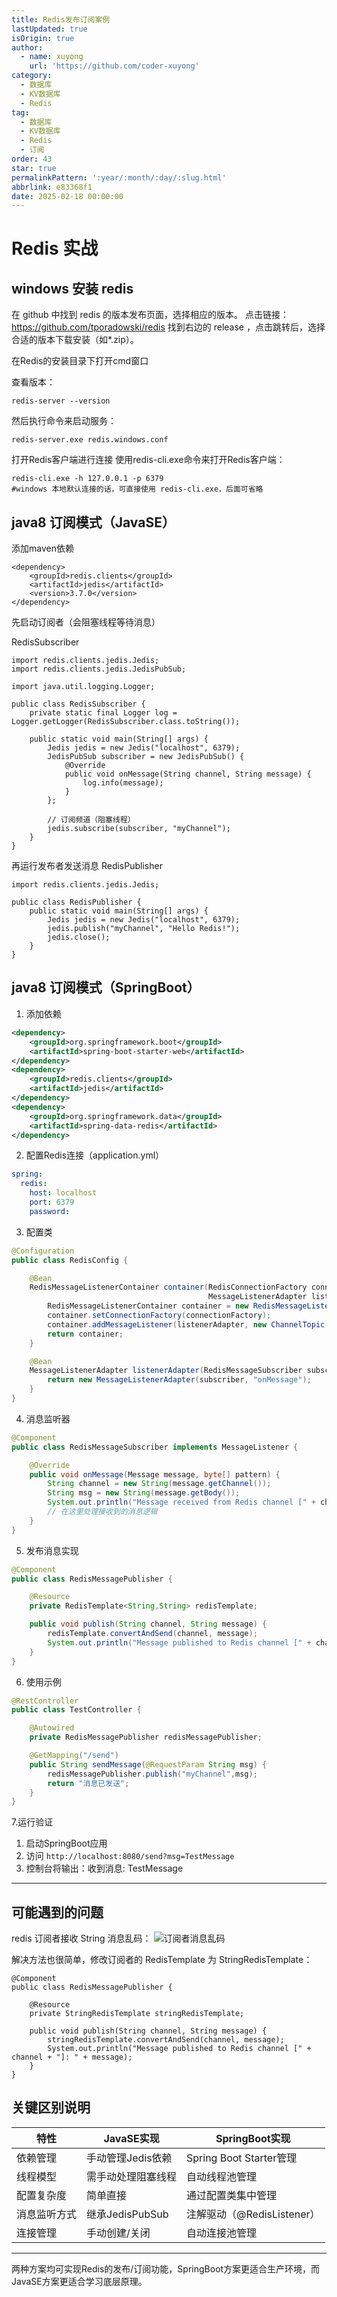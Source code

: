```yaml
---
title: Redis发布订阅案例
lastUpdated: true
isOrigin: true
author:
  - name: xuyong
    url: 'https://github.com/coder-xuyong'
category:
  - 数据库
  - KV数据库
  - Redis
tag:
  - 数据库
  - KV数据库
  - Redis
  - 订阅
order: 43
star: true
permalinkPattern: ':year/:month/:day/:slug.html'
abbrlink: e83368f1
date: 2025-02-18 00:00:00
---
```


# Redis 实战

## windows 安装 redis
在 github 中找到 redis 的版本发布页面，选择相应的版本。
点击链接：https://github.com/tporadowski/redis
找到右边的 release ，点击跳转后，选择合适的版本下载安装（如*.zip）。

在Redis的安装目录下打开cmd窗口

查看版本：
```shell
redis-server --version
```

然后执行命令来启动服务：
```shell
redis-server.exe redis.windows.conf
```

打开Redis客户端进行连接
使用redis-cli.exe命令来打开Redis客户端：
```shell
redis-cli.exe -h 127.0.0.1 -p 6379
#windows 本地默认连接的话，可直接使用 redis-cli.exe，后面可省略
```
## java8 订阅模式（JavaSE）

添加maven依赖
```shell
<dependency>
    <groupId>redis.clients</groupId>
    <artifactId>jedis</artifactId>
    <version>3.7.0</version>
</dependency>
```

先启动订阅者（会阻塞线程等待消息）

RedisSubscriber
```shell
import redis.clients.jedis.Jedis;
import redis.clients.jedis.JedisPubSub;

import java.util.logging.Logger;

public class RedisSubscriber {
    private static final Logger log = Logger.getLogger(RedisSubscriber.class.toString());

    public static void main(String[] args) {
        Jedis jedis = new Jedis("localhost", 6379);
        JedisPubSub subscriber = new JedisPubSub() {
            @Override
            public void onMessage(String channel, String message) {
                log.info(message);
            }
        };

        // 订阅频道（阻塞线程）
        jedis.subscribe(subscriber, "myChannel");
    }
}
```

再运行发布者发送消息
RedisPublisher

```shell
import redis.clients.jedis.Jedis;

public class RedisPublisher {
    public static void main(String[] args) {
        Jedis jedis = new Jedis("localhost", 6379);
        jedis.publish("myChannel", "Hello Redis!");
        jedis.close();
    }
}
```


## java8 订阅模式（SpringBoot）

1. 添加依赖
```xml
<dependency>
    <groupId>org.springframework.boot</groupId>
    <artifactId>spring-boot-starter-web</artifactId>
</dependency>
<dependency>
    <groupId>redis.clients</groupId>
    <artifactId>jedis</artifactId>
</dependency>
<dependency>
    <groupId>org.springframework.data</groupId>
    <artifactId>spring-data-redis</artifactId>
</dependency>
```

2. 配置Redis连接（application.yml）
```yaml
spring:
  redis:
    host: localhost
    port: 6379
    password:
```

3. 配置类
```java
@Configuration
public class RedisConfig {

    @Bean
    RedisMessageListenerContainer container(RedisConnectionFactory connectionFactory,
                                            MessageListenerAdapter listenerAdapter) {
        RedisMessageListenerContainer container = new RedisMessageListenerContainer();
        container.setConnectionFactory(connectionFactory);
        container.addMessageListener(listenerAdapter, new ChannelTopic("myChannel"));
        return container;
    }

    @Bean
    MessageListenerAdapter listenerAdapter(RedisMessageSubscriber subscriber) {
        return new MessageListenerAdapter(subscriber, "onMessage");
    }
}
```

4. 消息监听器
```java
@Component
public class RedisMessageSubscriber implements MessageListener {

    @Override
    public void onMessage(Message message, byte[] pattern) {
        String channel = new String(message.getChannel());
        String msg = new String(message.getBody());
        System.out.println("Message received from Redis channel [" + channel + "]: " + msg);
        // 在这里处理接收到的消息逻辑
    }
}
```

5. 发布消息实现
```java
@Component
public class RedisMessagePublisher {

    @Resource
    private RedisTemplate<String,String> redisTemplate;

    public void publish(String channel, String message) {
        redisTemplate.convertAndSend(channel, message);
        System.out.println("Message published to Redis channel [" + channel + "]: " + message);
    }
}
```

6. 使用示例
```java
@RestController
public class TestController {

    @Autowired
    private RedisMessagePublisher redisMessagePublisher;

    @GetMapping("/send")
    public String sendMessage(@RequestParam String msg) {
        redisMessagePublisher.publish("myChannel",msg);
        return "消息已发送";
    }
}
```

7.运行验证
1. 启动SpringBoot应用
2. 访问 `http://localhost:8080/send?msg=TestMessage`
3. 控制台将输出：收到消息: TestMessage

---

## 可能遇到的问题
redis 订阅者接收 String 消息乱码：
![订阅者消息乱码](img/redis_3.png)

解决方法也很简单，修改订阅者的 RedisTemplate 为 StringRedisTemplate：
```shell
@Component
public class RedisMessagePublisher {

    @Resource
    private StringRedisTemplate stringRedisTemplate;

    public void publish(String channel, String message) {
        stringRedisTemplate.convertAndSend(channel, message);
        System.out.println("Message published to Redis channel [" + channel + "]: " + message);
    }
}
```


## 关键区别说明
| 特性                | JavaSE实现               | SpringBoot实现             |
|---------------------|-------------------------|---------------------------|
| 依赖管理            | 手动管理Jedis依赖        | Spring Boot Starter管理    |
| 线程模型            | 需手动处理阻塞线程       | 自动线程池管理             |
| 配置复杂度          | 简单直接                | 通过配置类集中管理         |
| 消息监听方式        | 继承JedisPubSub         | 注解驱动（@RedisListener）|
| 连接管理            | 手动创建/关闭           | 自动连接池管理             |

---



两种方案均可实现Redis的发布/订阅功能，SpringBoot方案更适合生产环境，而JavaSE方案更适合学习底层原理。